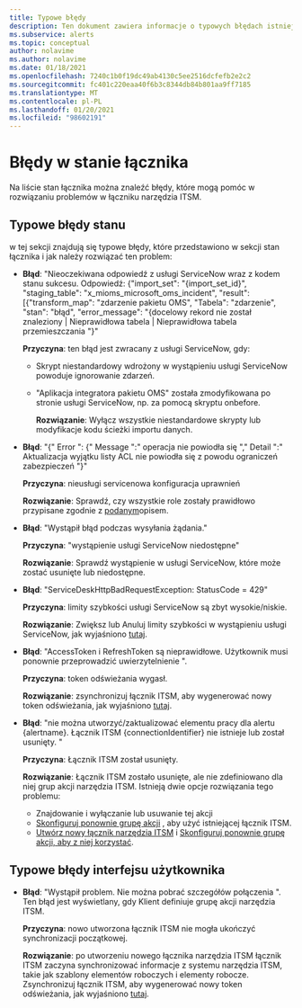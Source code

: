 ```yaml
---
title: Typowe błędy
description: Ten dokument zawiera informacje o typowych błędach istniejących na pulpicie nawigacyjnym
ms.subservice: alerts
ms.topic: conceptual
author: nolavime
ms.author: nolavime
ms.date: 01/18/2021
ms.openlocfilehash: 7240c1b0f19dc49ab4130c5ee2516dcfefb2e2c2
ms.sourcegitcommit: fc401c220eaa40f6b3c8344db84b801aa9ff7185
ms.translationtype: MT
ms.contentlocale: pl-PL
ms.lasthandoff: 01/20/2021
ms.locfileid: "98602191"
---
```

# <a name="errors-in-the-connector-status"></a>Błędy w stanie łącznika

Na liście stan łącznika można znaleźć błędy, które mogą pomóc w rozwiązaniu problemów w łączniku narzędzia ITSM.

## <a name="status-common-errors"></a>Typowe błędy stanu

w tej sekcji znajdują się typowe błędy, które przedstawiono w sekcji stan łącznika i jak należy rozwiązać ten problem:

* **Błąd**: "Nieoczekiwana odpowiedź z usługi ServiceNow wraz z kodem stanu sukcesu. Odpowiedź: {"import_set": "{import_set_id}", "staging_table": "x_mioms_microsoft_oms_incident", "result": [{"transform_map": "zdarzenie pakietu OMS", "Tabela": "zdarzenie", "stan": "błąd", "error_message": "{docelowy rekord nie został znaleziony | Nieprawidłowa tabela | Nieprawidłowa tabela przemieszczania "}"

    **Przyczyna**: ten błąd jest zwracany z usługi ServiceNow, gdy:
  * Skrypt niestandardowy wdrożony w wystąpieniu usługi ServiceNow powoduje ignorowanie zdarzeń.
  * "Aplikacja integratora pakietu OMS" została zmodyfikowana po stronie usługi ServiceNow, np. za pomocą skryptu onbefore.

    **Rozwiązanie**: Wyłącz wszystkie niestandardowe skrypty lub modyfikacje kodu ścieżki importu danych.

* **Błąd**: "{" Error ": {" Message ":" operacja nie powiodła się "," Detail ":" Aktualizacja wyjątku listy ACL nie powiodła się z powodu ograniczeń zabezpieczeń "}"

    **Przyczyna**: nieusługi servicenowa konfiguracja uprawnień

    **Rozwiązanie**: Sprawdź, czy wszystkie role zostały prawidłowo przypisane zgodnie z [podanym](itsmc-connections-servicenow.md#install-the-user-app-and-create-the-user-role)opisem.

* **Błąd**: "Wystąpił błąd podczas wysyłania żądania."

    **Przyczyna**: "wystąpienie usługi ServiceNow niedostępne"

    **Rozwiązanie**: Sprawdź wystąpienie w usługi ServiceNow, które może zostać usunięte lub niedostępne.

* **Błąd**: "ServiceDeskHttpBadRequestException: StatusCode = 429"

    **Przyczyna**: limity szybkości usługi ServiceNow są zbyt wysokie/niskie.

    **Rozwiązanie**: Zwiększ lub Anuluj limity szybkości w wystąpieniu usługi ServiceNow, jak wyjaśniono [tutaj](https://docs.servicenow.com/bundle/london-application-development/page/integrate/inbound-rest/task/investigate-rate-limit-violations.html).

* **Błąd**: "AccessToken i RefreshToken są nieprawidłowe. Użytkownik musi ponownie przeprowadzić uwierzytelnienie ".

    **Przyczyna**: token odświeżania wygasł.

    **Rozwiązanie**: zsynchronizuj łącznik ITSM, aby wygenerować nowy token odświeżania, jak wyjaśniono [tutaj](./itsmc-resync-servicenow.md).

* **Błąd**: "nie można utworzyć/zaktualizować elementu pracy dla alertu {alertname}. Łącznik ITSM {connectionIdentifier} nie istnieje lub został usunięty. "

    **Przyczyna**: Łącznik ITSM został usunięty.

    **Rozwiązanie**: Łącznik ITSM zostało usunięte, ale nie zdefiniowano dla niej grup akcji narzędzia ITSM. Istnieją dwie opcje rozwiązania tego problemu:
  * Znajdowanie i wyłączanie lub usuwanie tej akcji
  * [Skonfiguruj ponownie grupę akcji](./itsmc-definition.md#create-itsm-work-items-from-azure-alerts) , aby użyć istniejącej łącznik ITSM.
  * [Utwórz nowy łącznik narzędzia ITSM](./itsmc-definition.md#create-an-itsm-connection) i [Skonfiguruj ponownie grupę akcji, aby z niej korzystać](itsmc-definition.md#create-itsm-work-items-from-azure-alerts).

## <a name="ui-common-errors"></a>Typowe błędy interfejsu użytkownika

* **Błąd**: "Wystąpił problem. Nie można pobrać szczegółów połączenia ". Ten błąd jest wyświetlany, gdy Klient definiuje grupę akcji narzędzia ITSM.

    **Przyczyna**: nowo utworzona łącznik ITSM nie mogła ukończyć synchronizacji początkowej.

    **Rozwiązanie**: po utworzeniu nowego łącznika narzędzia ITSM łącznik ITSM zaczyna synchronizować informacje z systemu narzędzia ITSM, takie jak szablony elementów roboczych i elementy robocze. Zsynchronizuj łącznik ITSM, aby wygenerować nowy token odświeżania, jak wyjaśniono [tutaj](./itsmc-resync-servicenow.md).
